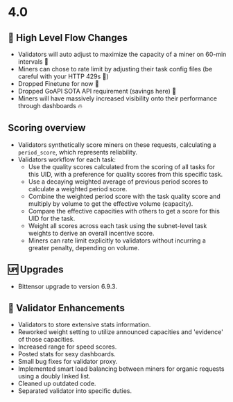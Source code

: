 # 4.0

## 🚀 High Level Flow Changes
- Validators will auto adjust to maximize the capacity of a miner on 60-min intervals 🚀
- Miners can chose to rate limit by adjusting their task config files (be careful with your HTTP 429s 🛑)
- Dropped Finetune for now 👋
- Dropped GoAPI SOTA API requirement (savings here) 🫡
- Miners will have massively increased visibility onto their performance through dashboards 🔥

## Scoring overview
-  Validators synthetically score miners on these requests, calculating a `period_score`, which represents reliability.
-  Validators workflow for each task:
     - Use the quality scores calculated from the scoring of all tasks for this UID, with a preference for quality scores from this specific task.
     - Use a decaying weighted average of previous period scores to calculate a weighted period score.
     - Combine the weighted period score with the task quality score and multiply by volume to get the effective volume (capacity).
     - Compare the effective capacities with others to get a score for this UID for the task.
     - Weight all scores across each task using the subnet-level task weights to derive an overall incentive score.
     - Miners can rate limit explicitly to validators without incurring a greater penalty, depending on volume.


## 🆙 Upgrades
-    Bittensor upgrade to version 6.9.3.

## 🔧 Validator Enhancements
-    Validators to store extensive stats information.
-    Reworked weight setting to utilize announced capacities and 'evidence' of those capacities.
-    Increased range for speed scores.
-    Posted stats for sexy dashboards.
-    Small bug fixes for validator proxy.
-    Implemented smart load balancing between miners for organic requests using a doubly linked list.
-    Cleaned up outdated code.
-    Separated validator into specific duties.
